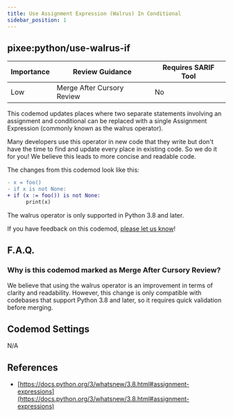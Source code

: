 ```yaml
---
title: Use Assignment Expression (Walrus) In Conditional
sidebar_position: 1
---
```


## pixee:python/use-walrus-if

| Importance | Review Guidance            | Requires SARIF Tool |
|------------|----------------------------|---------------------|
| Low       | Merge After Cursory Review | No                  |

This codemod updates places where two separate statements involving an assignment
and conditional can be replaced with a single Assignment Expression (commonly
known as the walrus operator).

Many developers use this operator in new code that they write but don't have
the time to find and update every place in existing code. So we do it for you!
We believe this leads to more concise and readable code.

The changes from this codemod look like this:

```diff
- x = foo()
- if x is not None:
+ if (x := foo()) is not None:
      print(x)
```

The walrus operator is only supported in Python 3.8 and later.

If you have feedback on this codemod, [please let us know](mailto:feedback@pixee.ai)!

## F.A.Q.

### Why is this codemod marked as Merge After Cursory Review?

We believe that using the walrus operator is an improvement in terms of clarity and readability. However, this change is only compatible with codebases that support Python 3.8 and later, so it requires quick validation before merging.

## Codemod Settings

N/A

## References

* [https://docs.python.org/3/whatsnew/3.8.html#assignment-expressions](https://docs.python.org/3/whatsnew/3.8.html#assignment-expressions)

